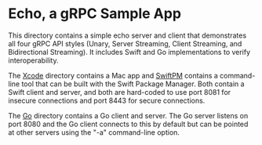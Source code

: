 # Echo, a gRPC Sample App

This directory contains a simple echo server and client
that demonstrates all four gRPC API styles (Unary, Server 
Streaming, Client Streaming, and Bidirectional Streaming).
It includes Swift and Go implementations to verify 
interoperability.

The [Xcode](Xcode) directory contains a Mac app and 
[SwiftPM](SwiftPM) contains a command-line tool
that can be built with the Swift Package Manager. Both contain
a Swift client and server, and both are hard-coded to use port
8081 for insecure connections and port 8443 for secure connections.

The [Go](Go) directory contains a Go client and server. The Go server
listens on port 8080 and the Go client connects to this by
default but can be pointed at other servers using the "-a" 
command-line option.

